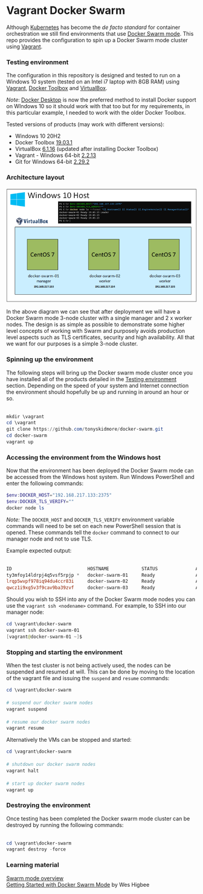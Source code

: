 Vagrant Docker Swarm
====================

Although [Kubernetes](https://kubernetes.io/) has become the _de facto standard_ for container orchestration we still find environments that use [Docker Swarm mode](https://docs.docker.com/engine/swarm/).  This repo provides the configuration to spin up a Docker Swarm mode cluster using [Vagrant](https://www.vagrantup.com/).

### Testing environment

The configuration in this repository is designed and tested to run on a Windows 10 system (tested on an Intel i7 laptop with 8GB RAM) using [Vagrant](https://www.vagrantup.com/), [Docker Toolbox](https://github.com/docker/toolbox) and [VirtualBox](https://www.virtualbox.org/).  

_Note_: [Docker Desktop](https://www.docker.com/products/docker-desktop) is now the preferred method to install Docker support on WIndows 10 so it should work with that too but for my requirements, in this particular example, I needed to work with the older Docker Toolbox.

Tested versions of products (may work with different versions):

* Windows 10 20H2
* Docker Toolbox [19.03.1](https://github.com/docker/toolbox/releases/download/v19.03.1/DockerToolbox-19.03.1.exe)
* VirtualBox [6.1.16](https://download.virtualbox.org/virtualbox/6.1.16/VirtualBox-6.1.16-140961-Win.exe) (updated after installing Docker Toolbox)
* Vagrant - Windows 64-bit [2.2.13](https://releases.hashicorp.com/vagrant/2.2.13/vagrant_2.2.13_x86_64.msi)
* Git for Windows 64-bit [2.29.2](https://github.com/git-for-windows/git/releases/download/v2.29.2.windows.2/Git-2.29.2.2-64-bit.exe)

### Architecture layout
![Alt text](images/architecture.png "Architecture layout")

In the above diagram we can see that after deployment we will have a Docker Swarm mode 3-node cluster with a single manager and 2 x worker nodes.  The design is as simple as possible to demonstrate some higher level concepts of working with Swarm and purposely avoids production level aspects such as TLS certificates, security and high availability.  All that we want for our purposes is a simple 3-node cluster.

### Spinning up the environment

The following steps will bring up the Docker swarm mode cluster once you have installed all of the products detailed in the [Testing environment](#testing-environment) section.  Depending on the speed of your system and Internet connection the environment should hopefully be up and running in around an hour or so.

````powershell

mkdir \vagrant
cd \vagrant
git clone https://github.com/tonyskidmore/docker-swarm.git
cd docker-swarm
vagrant up

````

### Accessing the environment from the Windows host

Now that the environment has been deployed the Docker Swarm mode can be accessed from the Windows host system.  Run Windows PowerShell and enter the following commands:

````powershell
$env:DOCKER_HOST="192.168.217.133:2375"
$env:DOCKER_TLS_VERIFY=""
docker node ls
````
_Note:_ The `DOCKER_HOST` and `DOCKER_TLS_VERIFY` environment variable commands will need to be set on each new PowerShell session that is opened.  These commands tell the `docker` command to connect to our manager node and not to use TLS.

Example expected output:

````powershell

ID                            HOSTNAME            STATUS              AVAILABILITY        MANAGER STATUS      ENGINE VERSION
ty3mfoy14ldrpj4q5vsf5rpjp *   docker-swarm-01     Ready               Active              Leader              19.03.13
lrqp5wvpf978iq94du4ccr83i     docker-swarm-02     Ready               Active                                  19.03.13
qwcz1i9xg5v3f9cav9ba39zvf     docker-swarm-03     Ready               Active                                  19.03.13

````

Should you wish to SSH into any of the Docker Swarm mode nodes you can use the `vagrant ssh <nodename>` command.  For example, to SSH into our manager node:

````powershell
cd \vagrant\docker-swarm
vagrant ssh docker-swarm-01
[vagrant@docker-swarm-01 ~]$
````

### Stopping and starting the environment

When the test cluster is not being actively used, the nodes can be suspended and resumed at will.  This can be done by moving to the location of the vagrant file and issuing the `suspend` and `resume` commands:

````powershell
cd \vagrant\docker-swarm

# suspend our docker swarm nodes
vagrant suspend

# resume our docker swarm nodes
vagrant resume

````

Alternatively the VMs can be stopped and started:

````powershell
cd \vagrant\docker-swarm

# shutdown our docker swarm nodes
vagrant halt

# start up docker swarm nodes
vagrant up

````

### Destroying the environment

Once testing has been completed the Docker swarm mode cluster can be destroyed by running the following commands:

````powershell

cd \vagrant\docker-swarm
vagrant destroy -force

````

### Learning material

[Swarm mode overview](https://docs.docker.com/engine/swarm/)  
[Getting Started with Docker Swarm Mode](https://www.pluralsight.com/courses/docker-swarm-mode-getting-started) by Wes Higbee


